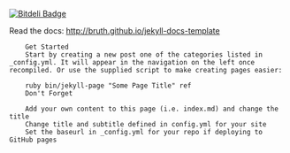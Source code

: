 [![Bitdeli Badge](https://d2weczhvl823v0.cloudfront.net/bruth/jekyll-docs-template/trend.png)](https://bitdeli.com/free "Bitdeli Badge")Read the docs: http://bruth.github.io/jekyll-docs-template		Get Started		Start by creating a new post one of the categories listed in _config.yml. It will appear in the navigation on the left once recompiled. Or use the supplied script to make creating pages easier:		ruby bin/jekyll-page "Some Page Title" ref		Don't Forget		Add your own content to this page (i.e. index.md) and change the title		Change title and subtitle defined in config.yml for your site		Set the baseurl in _config.yml for your repo if deploying to GitHub pages